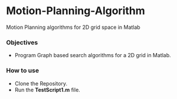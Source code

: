 # Motion-Planning-Algorithm
Motion Planning algorithms for 2D grid space in Matlab

### Objectives ###
* Program Graph based search algorithms for a 2D grid in Matlab.

### How to use ###
* Clone the Repository.
* Run the **TestScript1.m** file. 
